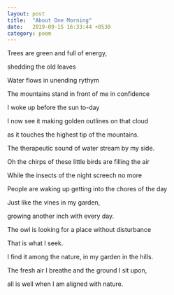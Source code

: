 ```yaml
---
layout: post
title:  "About One Morning"
date:   2019-09-15 16:33:44 +0530
category: poem
---
```


Trees are green and full of energy,

shedding the old leaves 

Water flows in unending rythym

The mountains stand in front of me in confidence

I woke up before the sun to-day



I now see it making golden outlines on that cloud

as it touches the highest tip of the mountains. 

The therapeutic sound of water stream by my side. 

Oh the chirps of these little birds are filling the air



While the insects of the night screech no more

People are waking up getting into the chores of the day

Just like the vines in my garden, 

growing another inch with every day.

The owl is looking for a place without disturbance



That is what I seek. 

I find it among the nature, in my garden in the hills. 

The fresh air I breathe and the ground I sit upon, 

all is well when I am aligned with nature.

